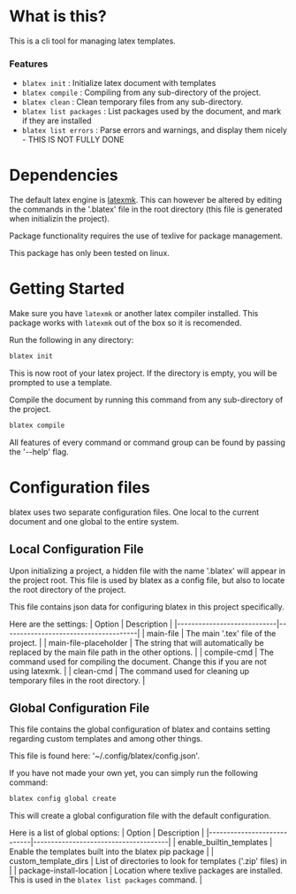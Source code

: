 # What is this?
This is a cli tool for managing latex templates. 

### Features
- `blatex init` : Initialize latex document with templates
- `blatex compile` : Compiling from any sub-directory of the project.
- `blatex clean` : Clean temporary files from any sub-directory.
- `blatex list packages` : List packages used by the document, and mark if they are installed
- `blatex list errors` : Parse errors and warnings, and display them nicely - THIS IS NOT FULLY DONE

# Dependencies
The default latex engine is [latexmk](https://mg.readthedocs.io/latexmk.html). This can however be altered by editing the commands in the '.blatex' file in the root directory (this file is generated when initializin the project).

Package functionality requires the use of texlive for package management.

This package has only been tested on linux.

# Getting Started

Make sure you have `latexmk` or another latex compiler installed. This package works with `latexmk` out of the box so it is recomended. 

Run the following in any directory:

```bash
blatex init
```

This is now root of your latex project. If the directory is empty, you will be prompted to use a template.

Compile the document by running this command from any sub-directory of the project.

```bash
blatex compile
```

All features of every command or command group can be found by passing the '--help' flag.

# Configuration files

blatex uses two separate configuration files. One local to the current document and one global to the entire system.

## Local Configuration File
Upon initializing a project, a hidden file with the name '.blatex' will appear in the project root. This file is used by blatex as a config file, but also to locate the root directory of the project.

This file contains json data for configuring blatex in this project specifically.

Here are the settings:
| Option                     | Description                          |
|----------------------------|--------------------------------------|
| main-file                  | The main '.tex' file of the project. |
| main-file-placeholder      | The string that will automatically be replaced by the main file path in the other options. |
| compile-cmd                | The command used for compiling the document. Change this if you are not using latexmk. |
| clean-cmd                  | The command used for cleaning up temporary files in the root directory. |


## Global Configuration File
This file contains the global configuration of blatex and contains setting regarding custom templates and among other things.

This file is found here: '~/.config/blatex/config.json'.

If you have not made your own yet, you can simply run the following command:

```bash
blatex config global create 
```

This will create a global configuration file with the default configuration.

Here is a list of global options:
| Option                     | Description                          |
|----------------------------|--------------------------------------|
| enable_builtin_templates   | Enable the templates built into the blatex pip package |
| custom_template_dirs       | List of directories to look for templates ('.zip' files) in |
| package-install-location   | Location where texlive packages are installed. This is used in the `blatex list packages` command. |
